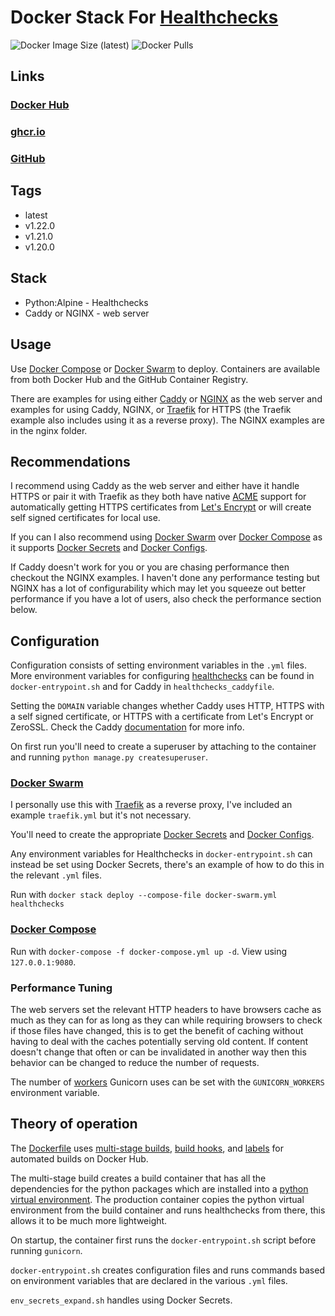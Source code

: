 # Docker Stack For [Healthchecks](https://github.com/healthchecks/healthchecks)

![Docker Image Size (latest)](https://img.shields.io/docker/image-size/zeigren/healthchecks/latest)
![Docker Pulls](https://img.shields.io/docker/pulls/zeigren/healthchecks)

## Links

### [Docker Hub](https://hub.docker.com/r/zeigren/healthchecks)

### [ghcr.io](https://ghcr.io/zeigren/healthchecks_docker)

### [GitHub](https://github.com/Zeigren/healthchecks_docker)

## Tags

- latest
- v1.22.0
- v1.21.0
- v1.20.0

## Stack

- Python:Alpine - Healthchecks
- Caddy or NGINX - web server

## Usage

Use [Docker Compose](https://docs.docker.com/compose/) or [Docker Swarm](https://docs.docker.com/engine/swarm/) to deploy. Containers are available from both Docker Hub and the GitHub Container Registry.

There are examples for using either [Caddy](https://caddyserver.com/) or [NGINX](https://www.nginx.com/) as the web server and examples for using Caddy, NGINX, or [Traefik](https://traefik.io/traefik/) for HTTPS (the Traefik example also includes using it as a reverse proxy). The NGINX examples are in the nginx folder.

## Recommendations

I recommend using Caddy as the web server and either have it handle HTTPS or pair it with Traefik as they both have native [ACME](https://en.wikipedia.org/wiki/Automated_Certificate_Management_Environment) support for automatically getting HTTPS certificates from [Let's Encrypt](https://letsencrypt.org/) or will create self signed certificates for local use.

If you can I also recommend using [Docker Swarm](https://docs.docker.com/engine/swarm/) over [Docker Compose](https://docs.docker.com/compose/) as it supports [Docker Secrets](https://docs.docker.com/engine/swarm/secrets/) and [Docker Configs](https://docs.docker.com/engine/swarm/configs/).

If Caddy doesn't work for you or you are chasing performance then checkout the NGINX examples. I haven't done any performance testing but NGINX has a lot of configurability which may let you squeeze out better performance if you have a lot of users, also check the performance section below.

## Configuration

Configuration consists of setting environment variables in the `.yml` files. More environment variables for configuring [healthchecks](https://healthchecks.io/docs/self_hosted_configuration/) can be found in `docker-entrypoint.sh` and for Caddy in `healthchecks_caddyfile`.

Setting the `DOMAIN` variable changes whether Caddy uses HTTP, HTTPS with a self signed certificate, or HTTPS with a certificate from Let's Encrypt or ZeroSSL. Check the Caddy [documentation](https://caddyserver.com/docs/automatic-https) for more info.

On first run you'll need to create a superuser by attaching to the container and running `python manage.py createsuperuser`.

### [Docker Swarm](https://docs.docker.com/engine/swarm/)

I personally use this with [Traefik](https://traefik.io/) as a reverse proxy, I've included an example `traefik.yml` but it's not necessary.

You'll need to create the appropriate [Docker Secrets](https://docs.docker.com/engine/swarm/secrets/) and [Docker Configs](https://docs.docker.com/engine/swarm/configs/).

Any environment variables for Healthchecks in `docker-entrypoint.sh` can instead be set using Docker Secrets, there's an example of how to do this in the relevant `.yml` files.

Run with `docker stack deploy --compose-file docker-swarm.yml healthchecks`

### [Docker Compose](https://docs.docker.com/compose/)

Run with `docker-compose -f docker-compose.yml up -d`. View using `127.0.0.1:9080`.

### Performance Tuning

The web servers set the relevant HTTP headers to have browsers cache as much as they can for as long as they can while requiring browsers to check if those files have changed, this is to get the benefit of caching without having to deal with the caches potentially serving old content. If content doesn't change that often or can be invalidated in another way then this behavior can be changed to reduce the number of requests.

The number of [workers](https://docs.gunicorn.org/en/stable/settings.html#workers) Gunicorn uses can be set with the `GUNICORN_WORKERS` environment variable.

## Theory of operation

The [Dockerfile](https://docs.docker.com/engine/reference/builder/) uses [multi-stage builds](https://docs.docker.com/develop/develop-images/multistage-build/), [build hooks](https://docs.docker.com/docker-hub/builds/advanced/#build-hook-examples), and [labels](http://label-schema.org/rc1/#build-time-labels) for automated builds on Docker Hub.

The multi-stage build creates a build container that has all the dependencies for the python packages which are installed into a [python virtual environment](https://docs.python.org/3/tutorial/venv.html). The production container copies the python virtual environment from the build container and runs healthchecks from there, this allows it to be much more lightweight.

On startup, the container first runs the `docker-entrypoint.sh` script before running `gunicorn`.

`docker-entrypoint.sh` creates configuration files and runs commands based on environment variables that are declared in the various `.yml` files.

`env_secrets_expand.sh` handles using Docker Secrets.
